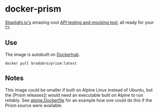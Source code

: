 # docker-prism

[Stoplight.io's](https://stoplight.io/) amazing cool [API testing and mocking tool](http://stoplight.io/platform/prism/), all ready for your CI.

## Use

The image is autobuilt on [Dockerhub](https://hub.docker.com/r/mobolox/prism/).

`docker pull bradobro/prism:latest`

## Notes

This image could be smaller if built on Alpine Linux instead of Ubuntu, but the [Prism releases]( would need an executable built on Alpine to run reliably. See [alpine.Dockerfile](/alpine.Dockerfile) for an example how one could do this if the Prism source were available.
